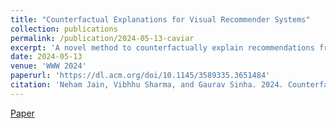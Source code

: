 ```yaml
---
title: "Counterfactual Explanations for Visual Recommender Systems"
collection: publications
permalink: /publication/2024-05-13-caviar
excerpt: 'A novel method to counterfactually explain recommendations from visual recommender systems.'
date: 2024-05-13
venue: 'WWW 2024'
paperurl: 'https://dl.acm.org/doi/10.1145/3589335.3651484'
citation: 'Neham Jain, Vibhhu Sharma, and Gaurav Sinha. 2024. Counterfactual Explanations for Visual Recommender Systems. In Companion Proceedings of the ACM Web Conference 2024 (WWW 2024).'
---
```

[Paper](https://dl.acm.org/doi/10.1145/3589335.3651484)
